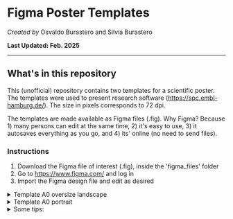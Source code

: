 # Figma Poster Templates
*Created by*
Osvaldo Burastero and Silvia Burastero

**Last Updated: Feb. 2025**

---
## What's in this repository
This (unofficial) repository contains two templates for a scientific poster. The templates were used to present research software (https://spc.embl-hamburg.de/).
The size in pixels corresponds to 72 dpi.

The templates are made available as Figma files (.fig).
Why Figma? Because 1) many persons can edit at the same time, 2) it's easy to use, 3) it autosaves everything as you go, and 4) its' online (no need to send files). 

### Instructions

1) Download the Figma file of interest (.fig), inside the 'figma_files' folder
2) Go to https://www.figma.com/ and log in
3) Import the Figma design file and edit as desired

<details>
<summary>Template A0 oversize landscape</summary>

This template was used for the Biophysical Society Annual Meeting (2025) (https://www.biophysics.org/2025meeting#/)

What you'll get in Figma:

![PNG Template A0 oversize landscape](assets/A0oversize_landscape_figma.png)
     
Personal example for my work at EMBL:

![JPG EMBL Template A0 oversize landscape](assets/A0oversize_landscape_embl.jpg)

</details>

<details>
<summary>Template A0 portrait</summary>

This template was used for the MOSBRI Conference 2024 (https://www.mosbri.eu/events/conferences/ljubljana-2024/)

What you'll get in Figma:

![PNG Template A0 portrait](assets/A0_portrait_figma.png)     

Personal example for my work at EMBL:

![JPG EMBL Template A0 portrait](assets/A0_portrait_embl.jpg)

</details>

<details>
<summary>Some tips:</summary>
Note: the following recommendations do not represent professional advice.

* Use the color palette of your institution
* Limit the color scheme to 3-4 colors 
* Embrace white space
* Pay attention to margins
* Ensure the correct alignment of text and figures
* Ensure figure legends and text are readable 
* Remove non-essential text / figures
* Include contact information
* Proofread and spell-check the text
* Ask for feedback before printing 
* Use SVG Figures 
* If you have QR codes, check that they are working.


</details>
